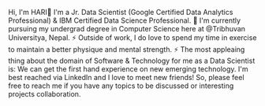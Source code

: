 Hi, I'm HARI👋
I'm a Jr. Data Scientist (Google Certified Data Analytics Professional) & IBM Certified Data Science Professional.
🔭 I'm currently pursuing my undergrad degree in Computer Science here at @Tribhuvan Universitya, Nepal.
⚡ Outside of work, I do love to spend my time in exercise to maintain a better physique and mental strength.
⚡ The most appleaing thing about the domain of Software & Technology for me as a Data Scientist is: We can get the first hand experience on new emerging technology.
I'm best reached via LinkedIn and I love to meet new friends! So, please feel free to reach me if you have any topics to be discussed or interesting projects collaboration.
